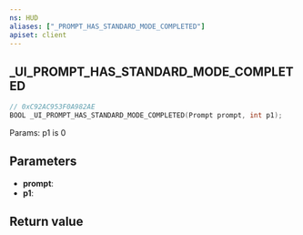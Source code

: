 ```yaml
---
ns: HUD
aliases: ["_PROMPT_HAS_STANDARD_MODE_COMPLETED"]
apiset: client
---
```

## _UI_PROMPT_HAS_STANDARD_MODE_COMPLETED

```c
// 0xC92AC953F0A982AE
BOOL _UI_PROMPT_HAS_STANDARD_MODE_COMPLETED(Prompt prompt, int p1);
```

Params: p1 is 0

## Parameters
* **prompt**:
* **p1**:

## Return value